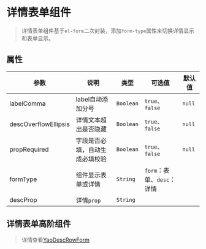 # 详情表单组件

> 详情表单组件基于`el-form`二次封装，添加`form-type`属性来切换详情显示和表单显示。

## 属性

| 参数                   | 说明              | 类型        | 可选值                 | 默认值  |
|----------------------|-----------------|-----------|---------------------|------|
| labelComma           | label自动添加分号     | `Boolean` | `true`、`false`      | `null` |
| descOverflowEllipsis | 详情文本超出是否隐藏      | `Boolean` | `true`、`false`      | `null` |
| propRequired | 字段是否必填，自动生成必填校验 | `Boolean` | `true`、`false`      | `null` |
| formType             | 组件显示表单或详情       | `String`  | `form`：表单、`desc`：详情 |  |
| descProp             | 详情`prop`        | `String`  |  |  |

## 详情表单高阶组件

> 详情查看[YaoDescRowForm](../YaoDescForm/README.md)
